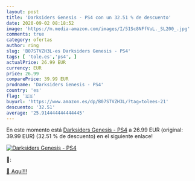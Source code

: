 ```yaml
---
layout: post
title: 'Darksiders Genesis - PS4 con un 32.51 % de descuento'
date: 2020-09-02 08:18:52
image: 'https://m.media-amazon.com/images/I/51Sc8NFfVuL._SL200_.jpg'
comments: true
category: ofertas
author: ring
slug: 'B07STVZH3L-es Darksiders Genesis - PS4'
tags: [ 'tole.es','ps4', ]
actualPrice: 26.99 EUR
currency: EUR
price: 26.99
comparePrice: 39.99 EUR
prodname: 'Darksiders Genesis - PS4'
country: 'es'
flag: '🇪🇸'
buyurl: 'https://www.amazon.es/dp/B07STVZH3L/?tag=tolees-21'
descuento: '32.51'
average: '25.914444444444445'
---
```


En este momento está [Darksiders Genesis - PS4](https://www.amazon.es/dp/B07STVZH3L/?tag=tolees-21) a 26.99 EUR (original: 39.99 EUR) (32.51 %  de descuento) en el siguiente enlace!

[![Darksiders Genesis - PS4](https://m.media-amazon.com/images/I/51Sc8NFfVuL._SL200_.jpg)](https://www.amazon.es/dp/B07STVZH3L/?tag=tolees-21)

🔎:


[🛒 Aquí!!!](https://www.amazon.es/dp/B07STVZH3L/?tag=tolees-21)
